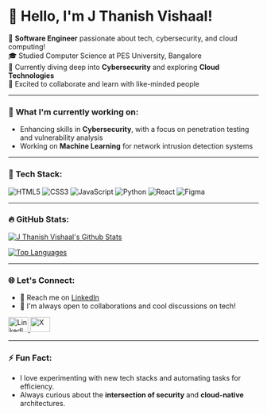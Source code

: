 # 👋 Hello, I'm J Thanish Vishaal!  
🌟 **Software Engineer** passionate about tech, cybersecurity, and cloud computing!  
🎓 Studied Computer Science at PES University, Bangalore  
🔐 Currently diving deep into **Cybersecurity** and exploring **Cloud Technologies**  
🚀 Excited to collaborate and learn with like-minded people  

---

### 🌱 **What I'm currently working on:**
- Enhancing skills in **Cybersecurity**, with a focus on penetration testing and vulnerability analysis
- Working on **Machine Learning** for network intrusion detection systems

---

### 🔧 **Tech Stack**:
<div>
  <img src="https://img.shields.io/badge/html5-%23E34F26.svg?style=for-the-badge&logo=html5&logoColor=white" alt="HTML5" />
  <img src="https://img.shields.io/badge/css3-%231572B6.svg?style=for-the-badge&logo=css3&logoColor=white" alt="CSS3" />
  <img src="https://img.shields.io/badge/javascript-%23323330.svg?style=for-the-badge&logo=javascript&logoColor=%23F7DF1E" alt="JavaScript" />
  <img src="https://img.shields.io/badge/python-3670A0?style=for-the-badge&logo=python&logoColor=ffdd54" alt="Python" />
  <img src="https://img.shields.io/badge/react-%2320232a.svg?style=for-the-badge&logo=react&logoColor=%2361DAFB" alt="React" />
  <img src="https://img.shields.io/badge/figma-%23F24E1E.svg?style=for-the-badge&logo=figma&logoColor=white" alt="Figma" />
</div>

---

### 🔥 **GitHub Stats:**

[![J Thanish Vishaal's Github Stats](https://github-readme-stats.vercel.app/api?username=Thanvish07&show_icons=true&theme=vision-friendly-dark)](https://github.com/Thanvish07/github-readme-stats)

[![Top Languages](https://github-readme-stats.vercel.app/api/top-langs/?username=Thanvish07&layout=compact&theme=vision-friendly-dark)](https://github.com/anuraghazra/github-readme-stats)

---

### 🌐 **Let's Connect:**
- 📧 Reach me on [LinkedIn](https://www.linkedin.com/in/thanish-v-500226a3)
- 💬 I'm always open to collaborations and cool discussions on tech!

<div>
  <a href="https://www.linkedin.com/in/thanish-v-500226a3" target="blank">
    <img src="https://raw.githubusercontent.com/rahuldkjain/github-profile-readme-generator/master/src/images/icons/Social/linked-in-alt.svg" alt="LinkedIn" height="30" width="40" />
  </a>
  <a href="https://x.com/Thanvish07" target="blank">
    <img src="https://img.shields.io/badge/x-%231DA1F2.svg?style=for-the-badge&logo=x&logoColor=white" alt="X" height="30" width="40" />
  </a>
</div>

---

### ⚡ **Fun Fact:**
- I love experimenting with new tech stacks and automating tasks for efficiency.
- Always curious about the **intersection of security** and **cloud-native** architectures.
